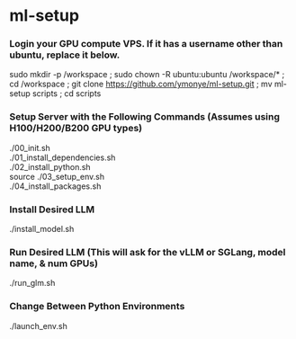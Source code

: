 # ml-setup

### Login your GPU compute VPS. If it has a username other than ubuntu, replace it below.
sudo mkdir -p /workspace ; sudo chown -R ubuntu:ubuntu /workspace/* ; cd /workspace ; git clone https://github.com/ymonye/ml-setup.git ; mv ml-setup scripts ; cd scripts

### Setup Server with the Following Commands (Assumes using H100/H200/B200 GPU types)

./00_init.sh<br>
./01_install_dependencies.sh<br>
./02_install_python.sh<br>
source ./03_setup_env.sh<br>
./04_install_packages.sh

### Install Desired LLM
./install_model.sh

### Run Desired LLM (This will ask for the vLLM or SGLang,  model name, & num GPUs)
./run_glm.sh

### Change Between Python Environments
./launch_env.sh
